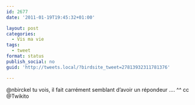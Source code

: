 ```yaml
---
id: 2677
date: '2011-01-19T19:45:32+01:00'

layout: post
categories:
  - Vis ma vie
tags:
  - tweet
format: status
publish_social: no
guid: 'http://tweets.local/?birdsite_tweet=27813932311781376'

---
```


@nbirckel tu vois, il fait carrément semblant d’avoir un répondeur …. ^^ cc @Twikito